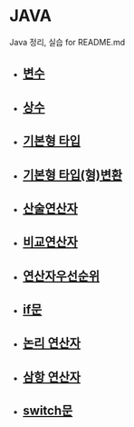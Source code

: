 # JAVA
Java 정리, 실습 for README.md

* ## [변수][https://github.com/Almondshin/CS_Interview/blob/main/%EB%B3%80%EC%88%98.md] 

[https://github.com/Almondshin/CS_Interview/blob/main/%EB%B3%80%EC%88%98.md]: https://github.com/Almondshin/CS_Interview/blob/main/%EB%B3%80%EC%88%98.md

* ## [상수][https://github.com/Almondshin/CS_Interview/blob/main/%EC%83%81%EC%88%98.md]

[https://github.com/Almondshin/CS_Interview/blob/main/%EC%83%81%EC%88%98.md]: https://github.com/Almondshin/CS_Interview/blob/main/%EC%83%81%EC%88%98.md

* ## [기본형 타입][https://github.com/Almondshin/CS_Interview/blob/main/%EA%B8%B0%EB%B3%B8%ED%98%95%ED%83%80%EC%9E%85.md]

[https://github.com/Almondshin/CS_Interview/blob/main/%EA%B8%B0%EB%B3%B8%ED%98%95%ED%83%80%EC%9E%85.md]: https://github.com/Almondshin/CS_Interview/blob/main/%EA%B8%B0%EB%B3%B8%ED%98%95%ED%83%80%EC%9E%85.md

* ## [기본형 타입(형)변환][https://github.com/Almondshin/CS_Interview/blob/main/%EA%B8%B0%EB%B3%B8%ED%98%95%20%ED%83%80%EC%9E%85(%ED%98%95)%EB%B3%80%ED%99%98.md]

[https://github.com/Almondshin/CS_Interview/blob/main/%EA%B8%B0%EB%B3%B8%ED%98%95%20%ED%83%80%EC%9E%85(%ED%98%95)%EB%B3%80%ED%99%98.md]: https://github.com/Almondshin/CS_Interview/blob/main/%EA%B8%B0%EB%B3%B8%ED%98%95%20%ED%83%80%EC%9E%85(%ED%98%95)%EB%B3%80%ED%99%98.md

* ## [산술연산자][https://github.com/Almondshin/CS_Interview/blob/main/%EC%82%B0%EC%88%A0%EC%97%B0%EC%82%B0%EC%9E%90.md]

[https://github.com/Almondshin/CS_Interview/blob/main/%EC%82%B0%EC%88%A0%EC%97%B0%EC%82%B0%EC%9E%90.md]: https://github.com/Almondshin/CS_Interview/blob/main/%EC%82%B0%EC%88%A0%EC%97%B0%EC%82%B0%EC%9E%90.md

* ## [비교연산자][https://github.com/Almondshin/CS_Interview/blob/main/%EB%B9%84%EA%B5%90%EC%97%B0%EC%82%B0%EC%9E%90.md]

[https://github.com/Almondshin/CS_Interview/blob/main/%EB%B9%84%EA%B5%90%EC%97%B0%EC%82%B0%EC%9E%90.md]: https://github.com/Almondshin/CS_Interview/blob/main/%EB%B9%84%EA%B5%90%EC%97%B0%EC%82%B0%EC%9E%90.md

* ## [연산자우선순위][https://github.com/Almondshin/CS_Interview/blob/main/%EC%97%B0%EC%82%B0%EC%9E%90%EC%9A%B0%EC%84%A0%EC%88%9C%EC%9C%84.md]

[https://github.com/Almondshin/CS_Interview/blob/main/%EC%97%B0%EC%82%B0%EC%9E%90%EC%9A%B0%EC%84%A0%EC%88%9C%EC%9C%84.md]: https://github.com/Almondshin/CS_Interview/blob/main/%EC%97%B0%EC%82%B0%EC%9E%90%EC%9A%B0%EC%84%A0%EC%88%9C%EC%9C%84.md

* ## [if문][https://github.com/Almondshin/Java/blob/main/if%EB%AC%B8.md]

[https://github.com/Almondshin/Java/blob/main/if%EB%AC%B8.md]: https://github.com/Almondshin/Java/blob/main/if%EB%AC%B8.md

* ## [논리 연산자][https://github.com/Almondshin/Java/blob/main/%EB%85%BC%EB%A6%AC%EC%97%B0%EC%82%B0%EC%9E%90.md]

[https://github.com/Almondshin/Java/blob/main/%EB%85%BC%EB%A6%AC%EC%97%B0%EC%82%B0%EC%9E%90.md]: https://github.com/Almondshin/Java/blob/main/%EB%85%BC%EB%A6%AC%EC%97%B0%EC%82%B0%EC%9E%90.md

* ## [삼항 연산자][https://github.com/Almondshin/Java/blob/main/%EC%82%BC%ED%95%AD%EC%97%B0%EC%82%B0%EC%9E%90.md]

[https://github.com/Almondshin/Java/blob/main/%EC%82%BC%ED%95%AD%EC%97%B0%EC%82%B0%EC%9E%90.md]: https://github.com/Almondshin/Java/blob/main/%EC%82%BC%ED%95%AD%EC%97%B0%EC%82%B0%EC%9E%90.md

* ## [switch문][https://github.com/Almondshin/Java/blob/main/switch%EB%AC%B8.md]

[https://github.com/Almondshin/Java/blob/main/switch%EB%AC%B8.md]: https://github.com/Almondshin/Java/blob/main/switch%EB%AC%B8.md




